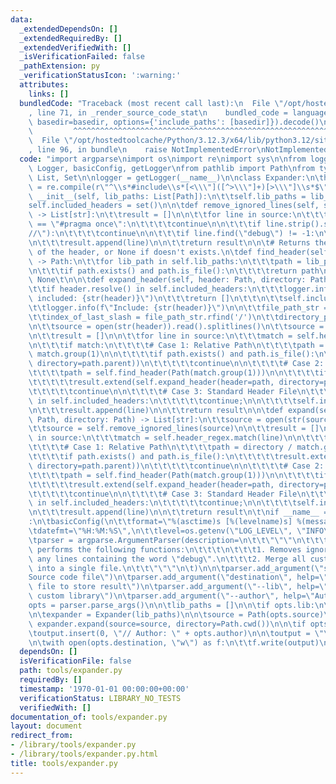 ```yaml
---
data:
  _extendedDependsOn: []
  _extendedRequiredBy: []
  _extendedVerifiedWith: []
  _isVerificationFailed: false
  _pathExtension: py
  _verificationStatusIcon: ':warning:'
  attributes:
    links: []
  bundledCode: "Traceback (most recent call last):\n  File \"/opt/hostedtoolcache/Python/3.12.3/x64/lib/python3.12/site-packages/onlinejudge_verify/documentation/build.py\"\
    , line 71, in _render_source_code_stat\n    bundled_code = language.bundle(stat.path,\
    \ basedir=basedir, options={'include_paths': [basedir]}).decode()\n          \
    \         ^^^^^^^^^^^^^^^^^^^^^^^^^^^^^^^^^^^^^^^^^^^^^^^^^^^^^^^^^^^^^^^^^^^^^^^^^^^^^^^^^\n\
    \  File \"/opt/hostedtoolcache/Python/3.12.3/x64/lib/python3.12/site-packages/onlinejudge_verify/languages/python.py\"\
    , line 96, in bundle\n    raise NotImplementedError\nNotImplementedError\n"
  code: "import argparse\nimport os\nimport re\nimport sys\n\nfrom logging import\
    \ Logger, basicConfig, getLogger\nfrom pathlib import Path\nfrom typing import\
    \ List, Set\n\nlogger = getLogger(__name__)\n\nclass Expander:\n\theader_regex\
    \ = re.compile(r\"^\\s*#include\\s*[<\\\"]([^>\\\"]+)[>\\\"]\\s*$\")\n\t\n\tdef\
    \ __init__(self, lib_paths: List[Path]):\n\t\tself.lib_paths = lib_paths\n\t\t\
    self.included_headers = set()\n\n\tdef remove_ignored_lines(self, source: List[str])\
    \ -> List[str]:\n\t\tresult = []\n\n\t\tfor line in source:\n\t\t\tif line.strip()\
    \ == \"#pragma once\":\n\t\t\t\tcontinue\n\n\t\t\tif line.strip().startswith(\"\
    //\"):\n\t\t\t\tcontinue\n\n\t\t\tif line.find(\"debug\") != -1:\n\t\t\t\tcontinue\n\
    \n\t\t\tresult.append(line)\n\n\t\treturn result\n\n\t# Returns the full path\
    \ of the header, or None if doesn't exists.\n\tdef find_header(self, header: Path)\
    \ -> Path:\n\t\tfor lib_path in self.lib_paths:\n\t\t\tpath = lib_path / header\n\
    \n\t\t\tif path.exists() and path.is_file():\n\t\t\t\treturn path\n\n\t\treturn\
    \ None\t\n\n\tdef expand_header(self, header: Path, directory: Path) -> List[str]:\n\
    \t\tif header.resolve() in self.included_headers:\n\t\t\tlogger.info(f\"Already\
    \ included: {str(header)}\")\n\t\t\treturn []\n\t\t\n\t\tself.included_headers.add(header.resolve())\n\
    \t\tlogger.info(f\"Include: {str(header)}\")\n\n\t\tfile_path_str = str(header)\n\
    \t\tindex_of_last_slash = file_path_str.rfind('/')\n\t\tdirectory_path = Path(file_path_str[:index_of_last_slash])\n\
    \n\t\tsource = open(str(header)).read().splitlines()\n\t\tsource = self.remove_ignored_lines(source)\n\
    \n\t\tresult = []\n\n\t\tfor line in source:\n\t\t\tmatch = self.header_regex.match(line)\n\
    \n\t\t\tif match:\n\t\t\t\t# Case 1: Relative Path\n\t\t\t\tpath = directory /\
    \ match.group(1)\n\n\t\t\t\tif path.exists() and path.is_file():\n\t\t\t\t\tresult.extend(self.expand_header(header=path,\
    \ directory=path.parent))\n\t\t\t\t\tcontinue\n\n\t\t\t\t# Case 2: Included Path\n\
    \t\t\t\tpath = self.find_header(Path(match.group(1)))\n\n\t\t\t\tif path != None:\n\
    \t\t\t\t\tresult.extend(self.expand_header(header=path, directory=path.parent))\n\
    \t\t\t\t\tcontinue\n\n\t\t\t\t# Case 3: Standard Header File\n\t\t\t\tif Path(match.group(1))\
    \ in self.included_headers:\n\t\t\t\t\tcontinue;\n\n\t\t\t\tself.included_headers.add(Path(match.group(1)))\n\
    \n\t\t\tresult.append(line)\n\n\t\treturn result\n\n\tdef expand(self, source:\
    \ Path, directory: Path) -> List[str]:\n\t\tsource = open(str(source)).read().splitlines()\n\
    \t\tsource = self.remove_ignored_lines(source)\n\n\t\tresult = []\n\n\t\tfor line\
    \ in source:\n\t\t\tmatch = self.header_regex.match(line)\n\n\t\t\tif match:\n\
    \t\t\t\t# Case 1: Relative Path\n\t\t\t\tpath = directory / match.group(1)\n\n\
    \t\t\t\tif path.exists() and path.is_file():\n\t\t\t\t\tresult.extend(self.expand_header(header=path,\
    \ directory=path.parent))\n\t\t\t\t\tcontinue\n\n\t\t\t\t# Case 2: Included Path\n\
    \t\t\t\tpath = self.find_header(Path(match.group(1)))\n\n\t\t\t\tif path != None:\n\
    \t\t\t\t\tresult.extend(self.expand_header(header=path, directory=path.parent))\n\
    \t\t\t\t\tcontinue\n\n\t\t\t\t# Case 3: Standard Header File\n\t\t\t\tif Path(match.group(1))\
    \ in self.included_headers:\n\t\t\t\t\tcontinue;\n\n\t\t\t\tself.included_headers.add(Path(match.group(1)))\n\
    \n\t\t\tresult.append(line)\n\n\t\treturn result\n\t\nif __name__ == \"__main__\"\
    :\n\tbasicConfig(\n\t\tformat=\"%(asctime)s [%(levelname)s] %(message)s\",\n\t\
    \tdatefmt=\"%H:%M:%S\",\n\t\tlevel=os.getenv(\"LOG_LEVEL\", \"INFO\")\n\t)\n\n\
    \tparser = argparse.ArgumentParser(description=\n\t\t\"\"\"\n\t\t\texpander.py\
    \ performs the following functions:\n\t\t\t\n\t\t\t1. Removes ignored lines, or\
    \ any lines containing the word \"debug\".\n\t\t\t2. Merge all custom header files\
    \ into a single file.\n\t\t\"\"\"\n\t)\n\n\tparser.add_argument(\"source\", help=\"\
    Source code file\")\n\tparser.add_argument(\"destination\", help=\"Destination\
    \ file to store result\")\n\tparser.add_argument(\"--lib\", help=\"Path to your\
    \ custom library\")\n\tparser.add_argument(\"--author\", help=\"Author\")\n\n\t\
    opts = parser.parse_args()\n\n\tlib_paths = []\n\n\tif opts.lib:\n\t\tlib_paths.append(Path(opts.lib))\n\
    \n\texpander = Expander(lib_paths)\n\n\tsource = Path(opts.source)\n\toutput =\
    \ expander.expand(source=source, directory=Path.cwd())\n\n\tif opts.author:\n\t\
    \toutput.insert(0, \"// Author: \" + opts.author)\n\n\toutput = \"\\n\".join(output)\n\
    \n\twith open(opts.destination, \"w\") as f:\n\t\tf.write(output)\n\n"
  dependsOn: []
  isVerificationFile: false
  path: tools/expander.py
  requiredBy: []
  timestamp: '1970-01-01 00:00:00+00:00'
  verificationStatus: LIBRARY_NO_TESTS
  verifiedWith: []
documentation_of: tools/expander.py
layout: document
redirect_from:
- /library/tools/expander.py
- /library/tools/expander.py.html
title: tools/expander.py
---
```

